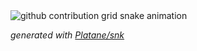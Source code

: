 <picture>
 <source media="(prefers-color-scheme: dark)" srcset="https://raw.githubusercontent.com/habte-selassie/habte-selassie/output/github-contribution-grid-snake-dark.svg">
<source media="(prefers-color-scheme: light)" srcset="https://raw.githubusercontent.com/habte-selassie/habte-selassie/output/github-contribution-grid-snake.svg">
<img alt="github contribution grid snake animation" src="https://raw.githubusercontent.com/habte-selassie/habte-selassie/output/github-contribution-grid-snake.svg">

</picture>

_generated with [Platane/snk](https://github.com/Platane/snk)_

